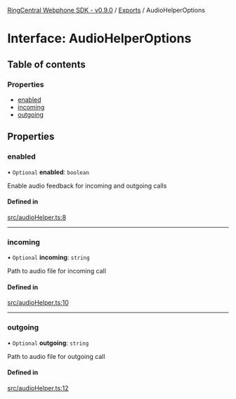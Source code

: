 [RingCentral Webphone SDK - v0.9.0](../README.md) / [Exports](../modules.md) / AudioHelperOptions

# Interface: AudioHelperOptions

## Table of contents

### Properties

- [enabled](AudioHelperOptions.md#enabled)
- [incoming](AudioHelperOptions.md#incoming)
- [outgoing](AudioHelperOptions.md#outgoing)

## Properties

### enabled

• `Optional` **enabled**: `boolean`

Enable audio feedback for incoming and outgoing calls

#### Defined in

[src/audioHelper.ts:8](https://github.com/nerdchacha/ringcentral-web-phone/blob/ee23853/src/audioHelper.ts#L8)

___

### incoming

• `Optional` **incoming**: `string`

Path to audio file for incoming call

#### Defined in

[src/audioHelper.ts:10](https://github.com/nerdchacha/ringcentral-web-phone/blob/ee23853/src/audioHelper.ts#L10)

___

### outgoing

• `Optional` **outgoing**: `string`

Path to audio file for outgoing call

#### Defined in

[src/audioHelper.ts:12](https://github.com/nerdchacha/ringcentral-web-phone/blob/ee23853/src/audioHelper.ts#L12)
